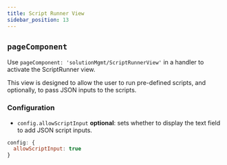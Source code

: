 ```yaml
---
title: Script Runner View
sidebar_position: 13
---
```


## `pageComponent`

Use `pageComponent: 'solutionMgmt/ScriptRunnerView'` in a handler to activate the ScriptRunner view.

This view is designed to allow the user to run pre-defined scripts, and optionally, to pass JSON inputs to the scripts.

### Configuration

- `config.allowScriptInput` **optional**: sets whether to display the text field to add JSON script inputs.

```jsx
config: {
  allowScriptInput: true
}
```
